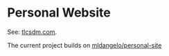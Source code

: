 # Personal Website

See: [tlcsdm.com](https://tlcsdm.com).

The current project builds on [mldangelo/personal-site](https://github.com/mldangelo/personal-site)
